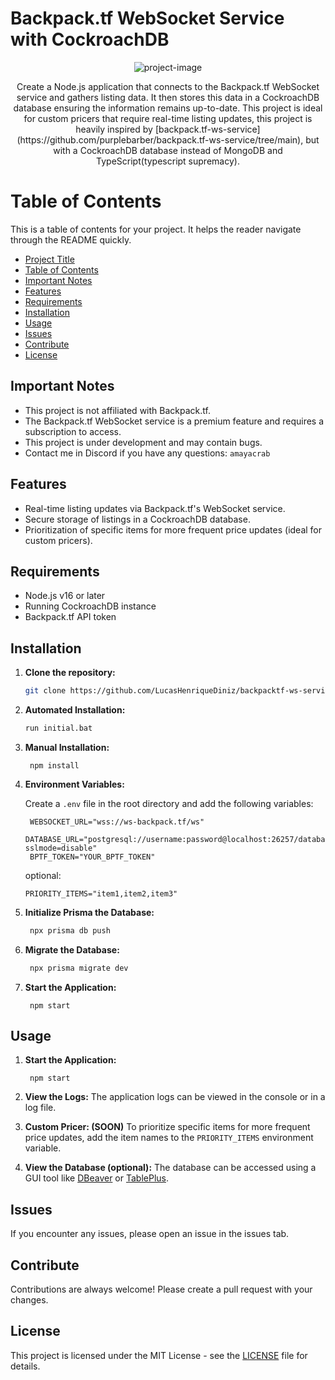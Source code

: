 # Backpack.tf WebSocket Service with CockroachDB

<p align="center"><img src="https://socialify.git.ci/LucasHenriqueDiniz/backpacktf-ws-service-cockroach-db/image?description=1&amp;descriptionEditable=&amp;language=1&amp;name=1&amp;owner=1&amp;pattern=Brick%20Wall&amp;theme=Light" alt="project-image"></p>

<p align="center">Create a Node.js application that connects to the Backpack.tf WebSocket service and gathers listing data. It then stores this data in a CockroachDB database ensuring the information remains up-to-date. This project is ideal for custom pricers that require real-time listing updates, this project is heavily inspired by [backpack.tf-ws-service](https://github.com/purplebarber/backpack.tf-ws-service/tree/main), but with a CockroachDB database instead of MongoDB and TypeScript(typescript supremacy).</p>
 
# Table of Contents

This is a table of contents for your project. It helps the reader navigate through the README quickly.

- [Project Title](#project-title)
- [Table of Contents](#table-of-contents)
- [Important Notes](#important-notes)
- [Features](#features)
- [Requirements](#requirements)
- [Installation](#installation)
- [Usage](#usage)
- [Issues](#issues)
- [Contribute](#contribute)
- [License](#license)

## Important Notes

- This project is not affiliated with Backpack.tf.
- The Backpack.tf WebSocket service is a premium feature and requires a subscription to access.
- This project is under development and may contain bugs.
- Contact me in Discord if you have any questions: `amayacrab`

## Features

- Real-time listing updates via Backpack.tf's WebSocket service.
- Secure storage of listings in a CockroachDB database.
- Prioritization of specific items for more frequent price updates (ideal for custom pricers).

## Requirements

- Node.js v16 or later
- Running CockroachDB instance
- Backpack.tf API token

## Installation

1. **Clone the repository:**

   ```bash
   git clone https://github.com/LucasHenriqueDiniz/backpacktf-ws-service-cockroach-db.git
   ```

2. **Automated Installation:**

   ```bash
   run initial.bat
   ```

3. **Manual Installation:**

   ```
    npm install
   ```

4. **Environment Variables:**

   Create a `.env` file in the root directory and add the following variables:

   ```
    WEBSOCKET_URL="wss://ws-backpack.tf/ws"
    DATABASE_URL="postgresql://username:password@localhost:26257/database_name?sslmode=disable"
    BPTF_TOKEN="YOUR_BPTF_TOKEN"
   ```

   optional:

   ```
   PRIORITY_ITEMS="item1,item2,item3"
   ```

5. **Initialize Prisma the Database:**

   ```bash
    npx prisma db push
   ```

6. **Migrate the Database:**

   ```bash
    npx prisma migrate dev
   ```

7. **Start the Application:**

   ```
    npm start
   ```

## Usage

1. **Start the Application:**

   ```
    npm start
   ```

2. **View the Logs:**
   The application logs can be viewed in the console or in a log file.

3. **Custom Pricer: (SOON)**
   To prioritize specific items for more frequent price updates, add the item names to the `PRIORITY_ITEMS` environment variable.

4. **View the Database (optional):**
   The database can be accessed using a GUI tool like [DBeaver](https://dbeaver.io/) or [TablePlus](https://tableplus.com/).

## Issues

If you encounter any issues, please open an issue in the issues tab.

## Contribute

Contributions are always welcome! Please create a pull request with your changes.

## License

This project is licensed under the MIT License - see the [LICENSE](LICENSE) file for details.
